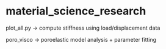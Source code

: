 # material_science_research
plot_all.py -> compute stiffness using load/displacement data

poro_visco -> poroelastic model analysis + parameter fitting
